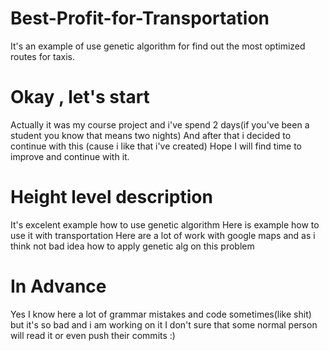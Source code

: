 # Best-Profit-for-Transportation
It's an example of use genetic algorithm for find out the most optimized routes for taxis.
# Okay , let's start 
Actually it was my course project and i've spend 2 days(if you've been a student you know that means two nights)
And after that i decided to continue with this (cause i like that i've created)
Hope I will find time to improve and continue with it.
# Height level description 
It's excelent example how to use genetic algorithm
Here is example how to use it with transportation
Here are a lot of work with google maps and as i think not bad idea how to apply genetic alg on this problem
# In Advance
Yes I know here a lot of grammar mistakes and code sometimes(like shit) but it's so bad and i am working on it
I don't sure that some normal person will read it or even push their commits :)
